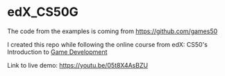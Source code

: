 # edX_CS50G

The code from the examples is coming from https://github.com/games50

I created this repo while following the online course from edX: CS50's Introduction to [Game Development](https://courses.edx.org/courses/course-v1:HarvardX+CS50G+Games/course/)

Link to live demo: https://youtu.be/05t8X4AsBZU